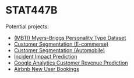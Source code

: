 # STAT447B

Potential projects: 
* [(MBTI) Myers-Briggs Personality Type Dataset](https://www.kaggle.com/datasnaek/mbti-type)  
* [Customer Segmentation (E-commerse)](https://www.kaggle.com/fabiendaniel/customer-segmentation)  
* [Customer Segmentation (Automobile)](https://www.kaggle.com/vetrirah/customer)
* [Incident Impact Prediction](https://www.kaggle.com/c/incident-impact-prediction/data?select=test.csv)
* [Google Analytics Customer Revenue Prediction](https://www.kaggle.com/c/ga-customer-revenue-prediction/data)
* [Airbnb New User Bookings
](https://www.kaggle.com/c/airbnb-recruiting-new-user-bookings)
